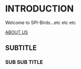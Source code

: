 # INTRODUCTION

Welcome to SPI-Birds...etc etc etc

[ABOUT US](about/about-us.md)

## SUBTITLE

### SUB SUB TITLE